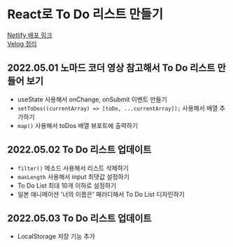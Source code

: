 # React로 To Do 리스트 만들기
[Netlify 배포 링크](https://brilliant-cranachan-4b5cc5.netlify.app/) <br />
[Velog 정리](https://velog.io/@sweet_pumpkin/%EB%AC%B4%EC%9E%91%EC%A0%95-%EB%94%B0%EB%9D%BC%ED%95%98%EA%B8%B0-%EB%84%88%EC%9D%98-%ED%95%A0-%EC%9D%BC%EC%9D%80%E3%80%82React%EB%A1%9C-To-Do-List-%EB%A7%8C%EB%93%A4%EA%B8%B0)
## 2022.05.01 노마드 코더 영상 참고해서 To Do 리스트 만들어 보기
- useState 사용해서 onChange, onSubmit 이벤트 만들기
- `setToDos((currentArray) => [toDo, ...currentArray]);` 사용해서 배열 추가하기
-  `map()` 사용해서 toDos 배열 뷰포트에 출력하기

## 2022.05.02 To Do 리스트 업데이트
- `filter()` 메소드 사용해서 리스트 삭제하기
- `maxLength` 사용해서 input 최댓값 설정하기
- To Do List 최대 10개 이하로 설정하기 
- 일본 애니메이션 '너의 이름은' 패러디해서 To Do List 디자인하기

## 2022.05.03 To Do 리스트 업데이트
- LocalStorage 저장 기능 추가